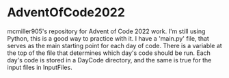 # AdventOfCode2022

mcmiller905's repository for Advent of Code 2022 work. I'm still using Python, this is a good way to practice with it. I have a 'main.py' file, that serves as the main starting point for each day of code. There is a variable at the top of the file that determines which day's code should be run. Each day's code is stored in a DayCode directory, and the same is true for the input files in InputFiles.
